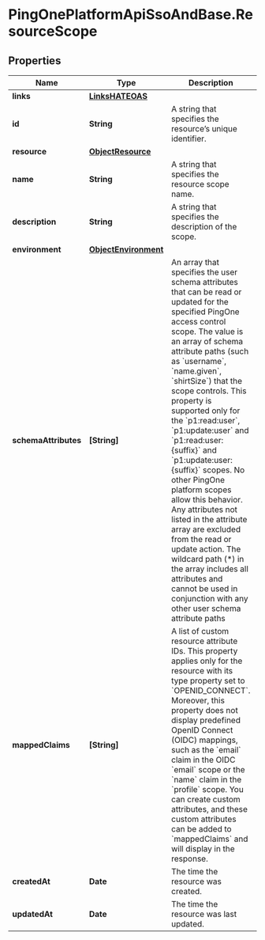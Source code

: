 # PingOnePlatformApiSsoAndBase.ResourceScope

## Properties

Name | Type | Description | Notes
------------ | ------------- | ------------- | -------------
**links** | [**LinksHATEOAS**](LinksHATEOAS.md) |  | [optional] 
**id** | **String** | A string that specifies the resource’s unique identifier. | [optional] [readonly] 
**resource** | [**ObjectResource**](ObjectResource.md) |  | [optional] 
**name** | **String** | A string that specifies the resource scope name. | 
**description** | **String** | A string that specifies the description of the scope. | [optional] 
**environment** | [**ObjectEnvironment**](ObjectEnvironment.md) |  | [optional] 
**schemaAttributes** | **[String]** | An array that specifies the user schema attributes that can be read or updated for the specified PingOne access control scope. The value is an array of schema attribute paths (such as &#x60;username&#x60;, &#x60;name.given&#x60;, &#x60;shirtSize&#x60;) that the scope controls. This property is supported only for the &#x60;p1:read:user&#x60;, &#x60;p1:update:user&#x60; and &#x60;p1:read:user:{suffix}&#x60; and &#x60;p1:update:user:{suffix}&#x60; scopes. No other PingOne platform scopes allow this behavior. Any attributes not listed in the attribute array are excluded from the read or update action. The wildcard path (*) in the array includes all attributes and cannot be used in conjunction with any other user schema attribute paths | [optional] 
**mappedClaims** | **[String]** | A list of custom resource attribute IDs. This property applies only for the resource with its type property set to &#x60;OPENID_CONNECT&#x60;. Moreover, this property does not display predefined OpenID Connect (OIDC) mappings, such as the &#x60;email&#x60; claim in the OIDC &#x60;email&#x60; scope or the &#x60;name&#x60; claim in the &#x60;profile&#x60; scope. You can create custom attributes, and these custom attributes can be added to &#x60;mappedClaims&#x60; and will display in the response. | [optional] 
**createdAt** | **Date** | The time the resource was created. | [optional] [readonly] 
**updatedAt** | **Date** | The time the resource was last updated. | [optional] [readonly] 


